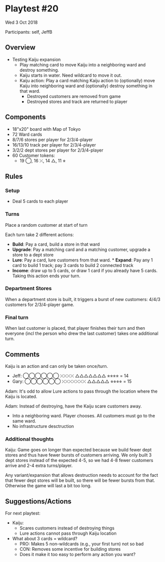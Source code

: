 # Playtest #20

Wed 3 Oct 2018

Participants: self, JeffB

## Overview

* Testing Kaiju expansion
	* Play matching card to move Kaiju into a neighboring ward and destroy something.
	* Kaiju starts in water. Need wildcard to move it out.
	* Kaiju action: Play a card matching Kaiju action to (optionally) move Kaiju into neighboring ward and (optionally) destroy something in that ward.
		* Destroyed customers are removed from game
		* Destroyed stores and track are returned to player

## Components

* 18"x20" board with Map of Tokyo
* 72 Ward cards
* 8/7/6 stores per player for 2/3/4-player
* 16/13/10 track per player for 2/3/4-player
* 3/2/2 dept stores per player for 2/3/4-player
* 60 Customer tokens:
	* 19 ◯, 16 ⤫, 14 △, 11 ⭐︎

## Rules

### Setup

* Deal 5 cards to each player

### Turns

Place a random customer at start of turn

Each turn take 2 different actions:

* **Build**: Pay a card, build a store in that ward
* **Upgrade**: Pay a matching card and a matching customer, upgrade a store to a dept store
* **Lure**: Pay a card, lure customers from that ward. * **Expand**: Pay any 1 card to build 1 track; pay 3 cards to build 2 connected track
* **Income**: draw up to 5 cards, or draw 1 card if you already have 5 cards. Taking this action ends your turn.

### Department Stores

When a department store is built, it triggers a burst of new customers: 4/4/3 customers for 2/3/4-player game.

### Final turn

When last customer is placed, that player finishes their turn and then everyone (incl the person who drew the last customer) takes one additional turn.

## Comments

Kaiju is an action and can only be taken once/turn.

* Jeff: ◯◯◯◯◯◯ ⤫⤫⤫⤫ △△△△△△△ ⭐︎⭐︎⭐︎⭐︎ = 14
* Gary: ◯◯◯◯◯◯ ⤫⤫⤫⤫⤫⤫⤫ △△△△△ ⭐︎⭐︎⭐︎⭐︎ = 15

Adam: It's odd to allow Lure actions to pass through the location where the Kaiju is located.

Adam: Instead of destroying, have the Kaiju scare customers away.

* Into a neighboring ward. Player chooses. All customers must go to the same ward.
* No infrastructure desctruction

### Additional thoughts

Kaiju: Game goes on longer than expected because we build fewer dept stores and thus have fewer bursts of customers arriving. We only built 3 dept stores instead of the expected 4-5, so we had 4-8 fewer customers arrive and 2-4 extra turns/player.

Any variant/expansion that allows destruction needs to account for the fact that fewer dept stores will be built, so there will be fewer bursts from that. Otherwise the game will last a bit too long.

## Suggestions/Actions

For next playtest:

* Kaiju:
	* Scares customers instead of destroying things
	* Lure actions cannot pass through Kaiju location
* What about 3 cards = wildcard?
	* PRO: Makes 5 non-wildcards (e.g., your first turn) not so bad
	* CON: Removes some incentive for building stores
	* Does it make it too easy to perform any action you want?
